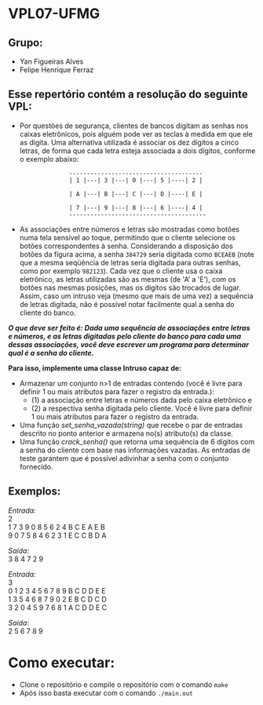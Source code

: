 # VPL07-UFMG

## Grupo:
* Yan Figueiras Alves
* Felipe Henrique Ferraz

## Esse repertório contém a resolução do seguinte VPL:
* Por questões de segurança, clientes de bancos digitam as senhas nos caixas eletrônicos, pois alguém pode ver as teclas à medida em que ele as digita. Uma alternativa utilizada é associar os dez dígitos a cinco letras, de forma que cada letra esteja associada a dois dígitos, conforme o exemplo abaixo:

                    --------------------------------------
                    | 1 |---| 3 |---| 0 |---| 5 |----| 2 |

                    | A |---| B |---| C |---| D |----| E |
    
                    | 7 |---| 9 |---| 8 |---| 6 |----| 4 |    
                    ---------------------------------------    


* As associações entre números e letras são mostradas como botões numa tela sensível ao toque, permitindo que o cliente selecione os botões correspondentes à senha. Considerando a disposição dos botões da figura acima, a senha ``384729`` seria digitada como ``BCEAEB`` (note que a mesma seqüência de letras seria digitada para outras senhas, como por exemplo ``982123``). Cada vez que o cliente usa o caixa eletrônico, as letras utilizadas são as mesmas (de 'A’ a 'E’), com os botões nas mesmas posições, mas os dígitos são trocados de lugar. Assim, caso um intruso veja (mesmo que mais de uma vez) a sequência de letras digitada, não é possível notar facilmente qual a senha do cliente do banco.

***O que deve ser feito é: Dada uma sequência de associações entre letras e números, e as letras digitadas pelo cliente do banco para cada uma dessas associações, você deve escrever um programa para determinar qual é a senha do cliente.***

**Para isso, implemente uma classe Intruso capaz de:**

-  Armazenar um conjunto n>1 de entradas contendo (você é livre para definir 1 ou mais atributos para fazer o registro da entrada.):
    - (1) a associação entre letras e números dada pelo caixa eletrônico e
    - (2) a respectiva senha digitada pelo cliente.    Você é livre para definir 1 ou mais atributos para fazer o registro da entrada.
- Uma função *set_senha_vazada(string)* que recebe o par de entradas descrito no ponto anterior e armazena no(s) atributo(s) da classe.
- Uma função *crack_senha()* que retorna uma sequência de 6 dígitos com a senha do cliente com base nas informações vazadas. As entradas de teste garantem que é possível adivinhar a senha com o conjunto fornecido.

## Exemplos:
*Entrada:*   
2    
1 7 3 9 0 8 5 6 2 4 B C E A E B     
9 0 7 5 8 4 6 2 3 1 E C C B D A

*Saída:*   
3 8 4 7 2 9

*Entrada:*   
3   
0 1 2 3 4 5 6 7 8 9 B C D D E E    
1 3 5 4 6 8 7 9 0 2 E B C D C D    
3 2 0 4 5 9 7 6 8 1 A C D D E C

*Saída:*   
2 5 6 7 8 9


# Como executar:

- Clone o repositório e compile o repositório com o comando `make`
- Após isso basta executar com o comando `./main.out`
